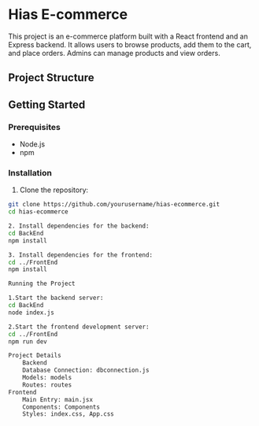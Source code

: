 # Hias E-commerce

This project is an e-commerce platform built with a React frontend and an Express backend. It allows users to browse products, add them to the cart, and place orders. Admins can manage products and view orders.

## Project Structure

## Getting Started

### Prerequisites

- Node.js
- npm

### Installation

1. Clone the repository:

```sh
git clone https://github.com/yourusername/hias-ecommerce.git
cd hias-ecommerce

2. Install dependencies for the backend:
cd BackEnd
npm install

3. Install dependencies for the frontend:
cd ../FrontEnd
npm install

Running the Project

1.Start the backend server:
cd BackEnd
node index.js

2.Start the frontend development server:
cd ../FrontEnd
npm run dev

Project Details
    Backend
    Database Connection: dbconnection.js
    Models: models
    Routes: routes
Frontend
    Main Entry: main.jsx
    Components: Components
    Styles: index.css, App.css